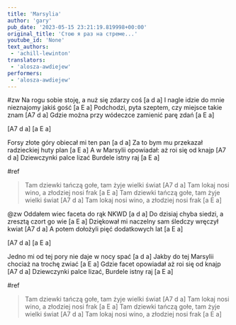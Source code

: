 ```yaml
---
title: 'Marsylia'
author: 'gary'
pub_date: '2023-05-15 23:21:19.819998+00:00'
original_title: 'Стою я раз на стреме...'
youtube_id: 'None'
text_authors:
 - 'achill-lewinton'
translators:
 - 'alosza-awdiejew'
performers:
 - 'alosza-awdiejew'
---
```


#zw
Na rogu sobie stoję, a nuż się zdarzy coś [a d a]
I nagle idzie do mnie nieznajomy jakiś gość [a E a]
Podchodzi, pyta szeptem, czy miejsce takie znam [A7 d a]
Gdzie można przy wódeczce zamienić parę zdań [a E a]

[A7 d a]
[a E a]

Forsy złote góry obiecał mi ten pan [a d a]
Za to bym mu przekazał radzieckiej huty plan [a E a]
A w Marsylii opowiadał: aż roi się od knajp [A7 d a]
Dziewczynki palce lizać Burdele istny raj [a E a]

#ref
>Tam dziewki tańczą gołe, tam żyje wielki świat [A7 d a]
>Tam lokaj nosi wino, a złodziej nosi frak [a E a]
>Tam dziewki tańczą gołe, tam żyje wielki świat [A7 d a]
>Tam lokaj nosi wino, a złodziej nosi frak [a E a]

@zw
Oddałem wiec faceta do rąk NKWD [a d a]
Do dzisiaj chyba siedzi, a zresztą czort go wie [a E a]
Dziękował mi naczelny sam śledczy wręczył kwiat [A7 d a]
A potem dołożyli pięć dodatkowych lat [a E a]

[A7 d a]
[a E a]

Jedno mi od tej pory nie daje w nocy spać [a d a]
Jakby do tej Marsylii chociaż na trochę zwiać [a E a]
Gdzie facet opowiadał aż roi się od knajp [A7 d a]
Dziewczynki palce lizać, Burdele istny raj [a E a]

#ref
>Tam dziewki tańczą gołe, tam żyje wielki świat [A7 d a]
>Tam lokaj nosi wino, a złodziej nosi frak [a E a]
>Tam dziewki tańczą gołe, tam żyje wielki świat [A7 d a]
>Tam lokaj nosi wino, a złodziej nosi frak [a E a]